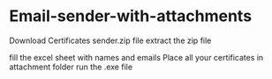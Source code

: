 # Email-sender-with-attachments

Download Certificates sender.zip file
extract the zip file

fill the excel sheet with names and emails
Place all your certificates in attachment folder
run the .exe file
